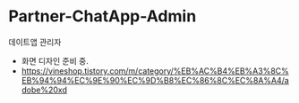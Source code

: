 # Partner-ChatApp-Admin
데이트앱 관리자

- 화면 디자인 준비 중.
- https://vineshop.tistory.com/m/category/%EB%AC%B4%EB%A3%8C%EB%94%94%EC%9E%90%EC%9D%B8%EC%86%8C%EC%8A%A4/adobe%20xd
